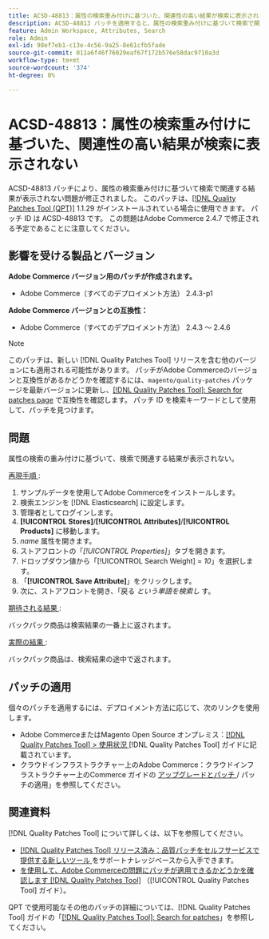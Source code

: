 ```yaml
---
title: ACSD-48813：属性の検索重み付けに基づいた、関連性の高い結果が検索に表示されない
description: ACSD-48813 パッチを適用すると、属性の検索重み付けに基づいて検索で関連する結果が表示されないAdobe Commerceの問題が修正されます。
feature: Admin Workspace, Attributes, Search
role: Admin
exl-id: 98ef7eb1-c13e-4c56-9a25-8e61cfb5fade
source-git-commit: 011a6f46f76029eaf67f172b576e58dac9710a3d
workflow-type: tm+mt
source-wordcount: '374'
ht-degree: 0%

---
```


# ACSD-48813：属性の検索重み付けに基づいた、関連性の高い結果が検索に表示されない

ACSD-48813 パッチにより、属性の検索重み付けに基づいて検索で関連する結果が表示されない問題が修正されました。 このパッチは、[[!DNL Quality Patches Tool (QPT)]](https://experienceleague.adobe.com/en/docs/commerce-operations/tools/quality-patches-tool/quality-patches-tool-to-self-serve-quality-patches) 1.1.29 がインストールされている場合に使用できます。 パッチ ID は ACSD-48813 です。 この問題はAdobe Commerce 2.4.7 で修正される予定であることに注意してください。

## 影響を受ける製品とバージョン

**Adobe Commerce バージョン用のパッチが作成されます。**

* Adobe Commerce（すべてのデプロイメント方法） 2.4.3-p1

**Adobe Commerce バージョンとの互換性：**

* Adobe Commerce（すべてのデプロイメント方法） 2.4.3 ～ 2.4.6

>[!NOTE]
>
>このパッチは、新しい [!DNL Quality Patches Tool] リリースを含む他のバージョンにも適用される可能性があります。 パッチがAdobe Commerceのバージョンと互換性があるかどうかを確認するには、`magento/quality-patches` パッケージを最新バージョンに更新し、[[!DNL Quality Patches Tool]: Search for patches page](https://experienceleague.adobe.com/tools/commerce-quality-patches/index.html) で互換性を確認します。 パッチ ID を検索キーワードとして使用して、パッチを見つけます。

## 問題

属性の検索の重み付けに基づいて、検索で関連する結果が表示されない。

<u> 再現手順 </u>:

1. サンプルデータを使用してAdobe Commerceをインストールします。
1. 検索エンジンを [!DNL Elasticsearch] に設定します。
1. 管理者としてログインします。
1. **[!UICONTROL Stores]**/**[!UICONTROL Attributes]**/**[!UICONTROL Products]** に移動します。
1. *name* 属性を開きます。
1. ストアフロントの「*[!UICONTROL Properties]*」タブを開きます。
1. ドロップダウン値から「[!UICONTROL Search Weight] = *10*」を選択します。
1. 「**[!UICONTROL Save Attribute]**」をクリックします。
1. 次に、ストアフロントを開き、「戻る *という単語を検索し* す。

<u> 期待される結果 </u>:

バックパック商品は検索結果の一番上に返されます。

<u> 実際の結果 </u>:

バックパック商品は、検索結果の途中で返されます。

## パッチの適用

個々のパッチを適用するには、デプロイメント方法に応じて、次のリンクを使用します。

* Adobe CommerceまたはMagento Open Source オンプレミス：[[!DNL Quality Patches Tool] > 使用状況 ](/help/tools/quality-patches-tool/usage.md) [!DNL Quality Patches Tool] ガイドに記載されています。
* クラウドインフラストラクチャー上のAdobe Commerce：クラウドインフラストラクチャー上のCommerce ガイドの [ アップグレードとパッチ ](https://experienceleague.adobe.com/docs/commerce-cloud-service/user-guide/develop/upgrade/apply-patches.html)/ パッチの適用」を参照してください。

## 関連資料

[!DNL Quality Patches Tool] について詳しくは、以下を参照してください。

* [[!DNL Quality Patches Tool]  リリース済み：品質パッチをセルフサービスで提供する新しいツール ](https://experienceleague.adobe.com/en/docs/commerce-operations/tools/quality-patches-tool/quality-patches-tool-to-self-serve-quality-patches) をサポートナレッジベースから入手できます。
* [ を使用して、Adobe Commerceの問題にパッチが適用できるかどうかを確認します  [!DNL Quality Patches Tool]](/help/tools/quality-patches-tool/patches-available-in-qpt/check-patch-for-magento-issue-with-magento-quality-patches.md) （[!UICONTROL Quality Patches Tool] ガイド）。


QPT で使用可能なその他のパッチの詳細については、[!DNL Quality Patches Tool] ガイドの「[[!DNL Quality Patches Tool]: Search for patches](https://experienceleague.adobe.com/tools/commerce-quality-patches/index.html)」を参照してください。
